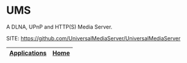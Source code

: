 # UMS

 A DLNA, UPnP and HTTP(S) Media Server.

 SITE: https://github.com/UniversalMediaServer/UniversalMediaServer

 | [Applications](https://portable-linux-apps.github.io/apps.html) | [Home](https://portable-linux-apps.github.io)
 | --- | --- |
